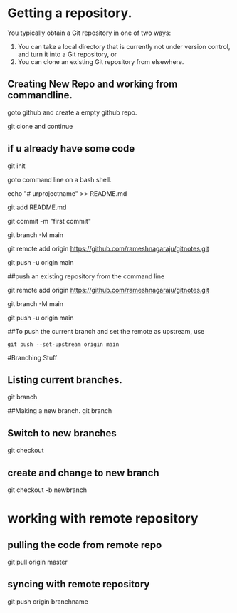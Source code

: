 # Getting a repository.
You typically obtain a Git repository in one of two ways:
1) You can take a local directory that is currently not under version control, 
and turn it into a Git repository, or
2) You can clone an existing Git repository from elsewhere.

## Creating New Repo and working from commandline.

goto github and create a empty github repo.

git clone and continue

## if u already have some code

git init

goto command line on a bash shell.

echo "# urprojectname" >> README.md

git add README.md

git commit -m "first commit"

git branch -M main

git remote add origin https://github.com/rameshnagaraju/gitnotes.git

git push -u origin main

##push an existing repository from the command line

git remote add origin https://github.com/rameshnagaraju/gitnotes.git

git branch -M main

git push -u origin main

##To push the current branch and set the remote as upstream, use

    git push --set-upstream origin main

#Branching Stuff

## Listing current branches. 
git branch

##Making a new branch.
git branch <branch-name>

## Switch to new branches
git checkout <branch-name>
    
## create and change to new branch
git checkout -b newbranch

# working with remote repository

## pulling the code from remote repo

git pull origin master

## syncing with remote repository

git push origin branchname

